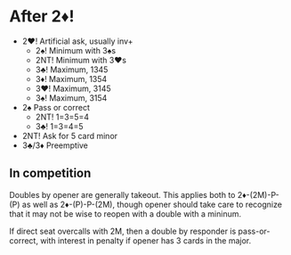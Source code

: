 # After 2:diamonds:!

* 2♥️! Artificial ask, usually inv+
    * 2♠️! Minimum with 3♠️s
    * 2NT! Minimum with 3♥️s
    * 3♣️! Maximum, 1345
    * 3♦️! Maximum, 1354
    * 3♥️! Maximum, 3145
    * 3♠️! Maximum, 3154
* 2♠️ Pass or correct
    * 2NT! 1=3=5=4
    * 3♣️! 1=3=4=5
* 2NT! Ask for 5 card minor
* 3♣️/3♦️ Preemptive

## In competition

Doubles by opener are generally takeout. This applies both to
2♦️-(2M)-P-(P) as well as 2♦️-(P)-P-(2M), though opener should take
care to recognize that it may not be wise to reopen with a double
with a mininum.

If direct seat overcalls with 2M, then a double by responder is
pass-or-correct, with interest in penalty if opener has 3 cards in
the major.
